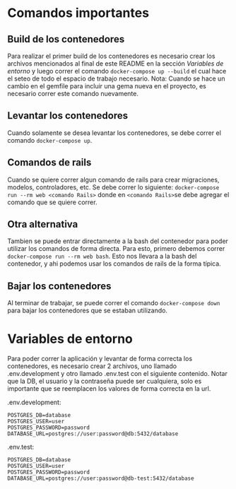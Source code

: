 # Comandos importantes

## Build de los contenedores

Para realizar el primer build de los contenedores es necesario crear los archivos mencionados al final de este README en la sección _Variables de entorno_ y luego correr el comando `docker-compose up --build` el cual hace el seteo de todo el espacio de trabajo necesario.
Nota: Cuando se hace un cambio en el gemfile para incluir una gema nueva en el proyecto, es necesario correr este comando nuevamente.

## Levantar los contenedores

Cuando solamente se desea levantar los contenedores, se debe correr el comando `docker-compose up`.

## Comandos de rails

Cuando se quiere correr algun comando de rails para crear migraciones, modelos, controladores, etc. Se debe correr lo siguiente: `docker-compose run --rm web <comando Rails>` donde en `<comando Rails>`se debe agregar el comando que se quiere correr.

## Otra alternativa

Tambien se puede entrar directamente a la bash del contenedor para poder utilizar los comandos de forma directa. Para esto, primero debemos correr `docker-compose run --rm web bash`. Esto nos llevara a la bash del contenedor, y ahi podemos usar los comandos de rails de la forma típica.

## Bajar los contenedores

Al terminar de trabajar, se puede correr el comando `docker-compose down` para bajar los contenedores que se estaban utilizando.

# Variables de entorno

Para poder correr la aplicación y levantar de forma correcta los contenedores, es necesario crear 2 archivos, uno llamado .env.development y otro llamado .env.test con el siguiente contenido. Notar que la DB, el usuario y la contraseña puede ser cualquiera, solo es importante que se reemplacen los valores de forma correcta en la url.

.env.development:

```
POSTGRES_DB=database
POSTGRES_USER=user
POSTGRES_PASSWORD=password
DATABASE_URL=postgres://user:password@db:5432/database
```

.env.test:

```
POSTGRES_DB=database
POSTGRES_USER=user
POSTGRES_PASSWORD=password
DATABASE_URL=postgres://user:password@db-test:5432/database
```
